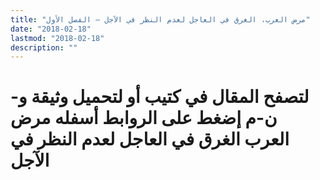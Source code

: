 ```yaml
---
title: "مرض العرب، الغرق في العاجل لعدم النظر في الآجل – الفصل الأول"
date: "2018-02-18"
lastmod: "2018-02-18"
description: ""
---
```

# **لتصفح المقال في كتيب أو لتحميل وثيقة و-ن-م إضغط على الروابط أسفله** **مرض العرب الغرق في العاجل لعدم النظر في الآجل**

###